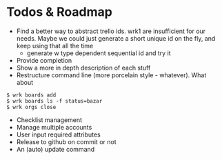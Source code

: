 # Todos & Roadmap

* Find a better way to abstract trello ids. wrk1 are insufficient for our needs. Maybe we could just generate a short unique id on the fly, and keep using that all the time
    * generate w type dependent sequential id and try it
* Provide completion
* Show a more in depth description of each stuff
* Restructure command line (more porcelain style - whatever). What about
```
$ wrk boards add
$ wrk boards ls -f status=bazar
$ wrk orgs close
```
* Checklist management
* Manage multiple accounts
* User input required attributes
* Release to github on commit or not
* An (auto) update command


